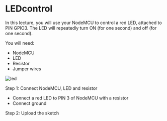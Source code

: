 # LEDcontrol

In this lecture, you will use your NodeMCU to control a red LED, attached to PIN GPIO3.  The LED will repeatedly turn ON (for one second) and off (for one second).

You will need:
- NodeMCU
- LED
- Resistor
- Jumper wires

![led](https://user-images.githubusercontent.com/11530521/50457853-57d51100-0991-11e9-9a61-c9a9561ba1a9.png)

Step 1: Connect NodeMCU, LED and resistor
* Connect a red LED to PIN 3 of NodeMCU with a resistor
* Connect ground

Step 2: Upload the sketch
